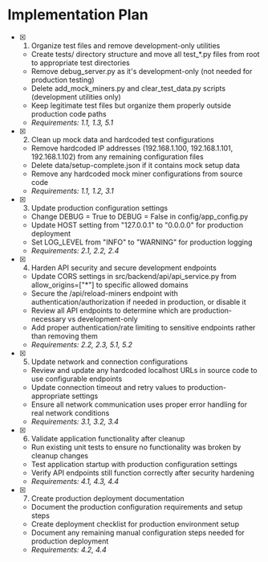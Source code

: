 # Implementation Plan

- [x] 1. Organize test files and remove development-only utilities

  - Create tests/ directory structure and move all test_*.py files from root to appropriate test directories
  - Remove debug_server.py as it's development-only (not needed for production testing)
  - Delete add_mock_miners.py and clear_test_data.py scripts (development utilities only)
  - Keep legitimate test files but organize them properly outside production code paths
  - _Requirements: 1.1, 1.3, 5.1_

- [x] 2. Clean up mock data and hardcoded test configurations

  - Remove hardcoded IP addresses (192.168.1.100, 192.168.1.101, 192.168.1.102) from any remaining configuration files
  - Delete data/setup-complete.json if it contains mock setup data
  - Remove any hardcoded mock miner configurations from source code
  - _Requirements: 1.1, 1.2, 3.1_

- [x] 3. Update production configuration settings
  - Change DEBUG = True to DEBUG = False in config/app_config.py
  - Update HOST setting from "127.0.0.1" to "0.0.0.0" for production deployment
  - Set LOG_LEVEL from "INFO" to "WARNING" for production logging
  - _Requirements: 2.1, 2.2, 2.4_

- [x] 4. Harden API security and secure development endpoints
  - Update CORS settings in src/backend/api/api_service.py from allow_origins=["*"] to specific allowed domains
  - Secure the /api/reload-miners endpoint with authentication/authorization if needed in production, or disable it
  - Review all API endpoints to determine which are production-necessary vs development-only
  - Add proper authentication/rate limiting to sensitive endpoints rather than removing them
  - _Requirements: 2.2, 2.3, 5.1, 5.2_

- [x] 5. Update network and connection configurations
  - Review and update any hardcoded localhost URLs in source code to use configurable endpoints
  - Update connection timeout and retry values to production-appropriate settings
  - Ensure all network communication uses proper error handling for real network conditions
  - _Requirements: 3.1, 3.2, 3.4_

- [x] 6. Validate application functionality after cleanup
  - Run existing unit tests to ensure no functionality was broken by cleanup changes
  - Test application startup with production configuration settings
  - Verify API endpoints still function correctly after security hardening
  - _Requirements: 4.1, 4.3, 4.4_

- [x] 7. Create production deployment documentation
  - Document the production configuration requirements and setup steps
  - Create deployment checklist for production environment setup
  - Document any remaining manual configuration steps needed for production deployment
  - _Requirements: 4.2, 4.4_
